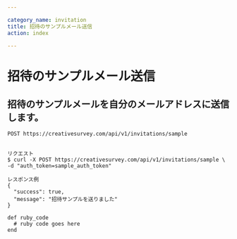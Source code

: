 ```yaml
---

category_name: invitation
title: 招待のサンプルメール送信
action: index

---
```


# 招待のサンプルメール送信

## 招待のサンプルメールを自分のメールアドレスに送信します。

`POST https://creativesurvey.com/api/v1/invitations/sample`

~~~

リクエスト
$ curl -X POST https://creativesurvey.com/api/v1/invitations/sample \
-d "auth_token=sample_auth_token"

レスポンス例
{
  "success": true,
  "message": "招待サンプルを送りました"
}
~~~

 
~~~
def ruby_code
  # ruby code goes here
end
~~~

　
　
